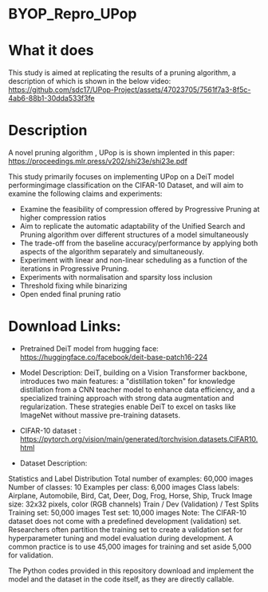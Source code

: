 # BYOP_Repro_UPop
# What it does 
This study is aimed at replicating the results of a pruning algorithm, a description of which is shown in the below video:
https://github.com/sdc17/UPop-Project/assets/47023705/7561f7a3-8f5c-4ab6-88b1-30dda533f3fe 

# Description
A novel pruning algorithm , UPop is is shown implented in this paper: https://proceedings.mlr.press/v202/shi23e/shi23e.pdf

This study primarily focuses on implementing UPop on a DeiT model performingimage classification on the CIFAR-10 Dataset, and will aim to examine the following claims and experiments:
-	Examine the feasibility of compression offered by Progressive Pruning at higher compression ratios
-	Aim to replicate the automatic adaptability of the Unified Search and Pruning algorithm over different structures of a model simultaneously 
-	The trade-off from the baseline accuracy/performance by applying both aspects of the algorithm separately and simultaneously.
-	Experiment with linear and non-linear scheduling as a function of the iterations in Progressive Pruning.
-	Experiments with normalisation and sparsity loss inclusion
-	Threshold fixing while binarizing 
-	Open ended final pruning ratio 

# Download Links:
* Pretrained DeiT model from hugging face: https://huggingface.co/facebook/deit-base-patch16-224 
* Model Description:
DeiT, building on a Vision Transformer backbone, introduces two main features: a "distillation token" for knowledge distillation from a CNN teacher model to enhance data efficiency, and a specialized training approach with strong data augmentation and regularization. These strategies enable DeiT to excel on tasks like ImageNet without massive pre-training datasets.

* CIFAR-10 dataset : https://pytorch.org/vision/main/generated/torchvision.datasets.CIFAR10.html
* Dataset Description:

Statistics and Label Distribution
Total number of examples: 60,000 images
Number of classes: 10
Examples per class: 6,000 images
Class labels: Airplane, Automobile, Bird, Cat, Deer, Dog, Frog, Horse, Ship, Truck
Image size: 32x32 pixels, color (RGB channels)
Train / Dev (Validation) / Test Splits
Training set: 50,000 images
Test set: 10,000 images
Note: The CIFAR-10 dataset does not come with a predefined development (validation) set. Researchers often partition the training set to create a validation set for hyperparameter tuning and model evaluation during development. A common practice is to use 45,000 images for training and set aside 5,000 for validation.

The Python codes provided in this repository download and implement the model and the dataset in the code itself, as they are directly callable.
